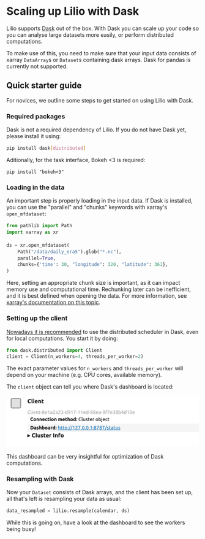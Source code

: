 # Scaling up Lilio with Dask

Lilio supports [Dask](https://www.dask.org/) out of the box.
With Dask you can scale up your code so you can analyse large datasets more easily, or perform distributed computations.

To make use of this, you need to make sure that your input data consists of xarray `DataArray`s or `Dataset`s containing dask arrays.
Dask for pandas is currently not supported.

## Quick starter guide
For novices, we outline some steps to get started on using Lilio with Dask.

### Required packages
Dask is not a required dependency of Lilio. If you do not have Dask yet, please install it using:
```bash
pip install dask[distributed]
```
Aditionally, for the task interface, Bokeh <3 is required:
```
pip install "bokeh<3"
```

### Loading in the data
An important step is properly loading in the input data. 
If Dask is installed, you can use the "parallel" and "chunks" keywords with xarray's `open_mfdataset`:

```python
from pathlib import Path
import xarray as xr

ds = xr.open_mfdataset(
    Path("/data/daily_era5").glob("*.nc"),
    parallel=True,
    chunks={'time': 30, "longitude": 320, "latitude": 361},
)
```

Here, setting an appropriate chunk size is important, as it can impact memory use and computational time. 
Rechunking later can be inefficient, and it is best defined when opening the data.
For more information, see [xarray's documentation on this topic](https://docs.xarray.dev/en/stable/user-guide/dask.html).

### Setting up the client
[Nowadays it is recommended](https://docs.dask.org/en/stable/scheduling.html#dask-distributed-local) to use the distributed scheduler in Dask, even for local computations.
You start it by doing:
```python
from dask.distributed import Client
client = Client(n_workers=4, threads_per_worker=2)
```
The exact parameter values for `n_workers` and `threads_per_worker` will depend on your machine (e.g. CPU cores, available memory).

The `client` object can tell you where Dask's dashboard is located:

![Example client](assets/images/dask_client_example.png)

This dashboard can be very insightful for optimization of Dask computations.

### Resampling with Dask
Now your `Dataset` consists of Dask arrays, and the client has been set up, all that's left is resampling your data as usual:
```python
data_resampled = lilio.resample(calendar, ds)
```
While this is going on, have a look at the dashboard to see the workers being busy!
